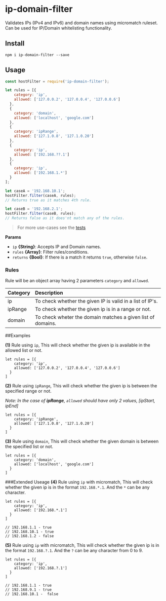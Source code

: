 # ip-domain-filter
Validates IPs (IPv4 and IPv6) and domain names using micromatch ruleset. Can be used for IP/Domain whitelisting functionality.

## Install
```
npm i ip-domain-filter --save
```

## Usage

```js
const hostFilter = require('ip-domain-filter');

let rules = [{
    category: 'ip',
    allowed: ['127.0.0.2', '127.0.0.4', '127.0.0.6']
  },
  {
    category: 'domain',
    allowed: ['localhost', 'google.com']
  },
  {
    category: 'ipRange',
    allowed: ['127.1.0.8', '127.1.0.20']
  },
  {
    category: 'ip',
    allowed: ['192.168.??.1']
  },
  {
    category: 'ip',
    allowed: ['192.168.1.*']
  }
];

let caseA = '192.168.10.1';
hostFilter.filter(caseA, rules);
// Returns true as it matches 4th rule.

let caseB = '192.168.2.1';
hostFilter.filter(caseB, rules);
// Returns false as it does'nt match any of the rules.


```
> For more use-cases see the [tests](./test/test.js)

**Params**

* `ip` **{String}**: Accepts IP and Domain names.
* `rules` **{Array}**: Filter rules/conditions.
* `returns` **{Bool}**: If there is a match it returns `true`, otherwise `false`.

### Rules

Rule will be an object array having 2 parameters `category` and `allowed`.

| Category  | Description   |
| :------------ | :------------ |
| ip | To check whether the given IP is valid in a list of IP's. |
| ipRange | To check whether the given ip is in a range or not.  |
| domain | To check wheter the domain matches a given list of domains. |

##Examples

**(1)** Rule using `ip`,
This will check whether the given ip is available in the allowed list or not.
```
let rules = [{
    category: 'ip',
    allowed: ['127.0.0.2', '127.0.0.4', '127.0.0.6']
  }
]
```
**(2)** Rule using `ipRange`,
This will check whether the given ip is between the specified range or not.

*Note: In the case of **ipRange**, `allowed` should have only 2 values, [ipStart, ipEnd]*
```
let rules = [{
    category: 'ipRange',
    allowed: ['127.1.0.8', '127.1.0.20']
  }
]
```
**(3)** Rule using `domain`,
This will check whether the given domain is between the specified list or not.

```
let rules = [{
    category: 'domain',
    allowed: ['localhost', 'google.com']
  }
]
```

###Extended Useage
**(4)** Rule using `ip` with micromatch,
This will check whether the given ip is in the format `192.168.*.1`. And the `*` can be any character.
```
let rules = [{
    category: 'ip',
    allowed: ['192.168.*.1']
  }
]

// 192.168.1.1 - true
// 192.168.10.1 - true
// 192.168.1.2 - false
```

**(5)** Rule using `ip` with micromatch,
This will check whether the given ip is in the format `192.168.?.1`. And the `?` can be any character from 0 to 9.
```
let rules = [{
    category: 'ip',
    allowed: ['192.168.?.1']
  }
]

// 192.168.1.1 - true
// 192.168.9.1 - true
// 192.168.10.1 -  false
```
